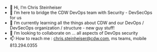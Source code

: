 - 👋 Hi, I’m Chris Steinheiser
- 👀 I’m here to bridge the CDW DevOps team with Security - DevSecOps for us
- 🌱 I’m currently learning all the things about CDW and our DevOps / DevSecOps organization / structure - new guy stuff!
- 💞️ I’m looking to collaborate on ... all aspects of DevOps security
- 📫 How to reach me : chris.steinheiser@cdw.com, ms teams, mobile 813.294.0355

<!---
chriss33611/chriss33611 is a ✨ special ✨ repository because its `README.md` (this file) appears on your GitHub profile.
You can click the Preview link to take a look at your changes.
--->
